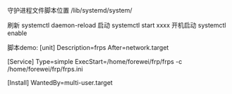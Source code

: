 守护进程文件脚本位置  /lib/systemd/system/

刷新 systemctl daemon-reload
启动  systemctl start xxxx
开机启动 systemctl enable

脚本demo:
[unit]
Description=frps
After=network.target

[Service]
Type=simple
ExecStart=/home/forewei/frp/frps -c /home/forewei/frp/frps.ini

[Install]
WantedBy=multi-user.target
